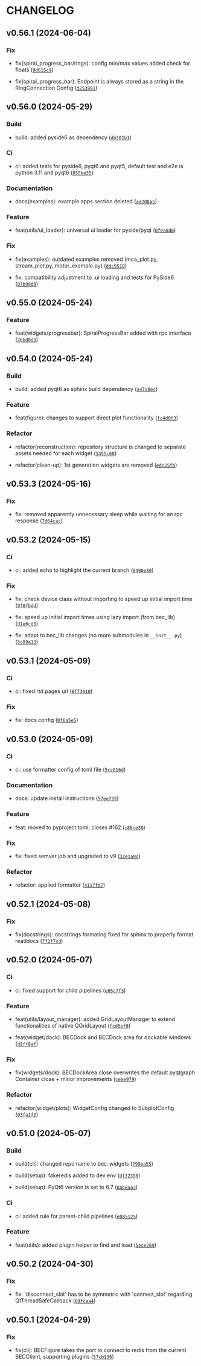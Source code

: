 # CHANGELOG



## v0.56.1 (2024-06-04)

### Fix

* fix(spiral_progress_bar/rings): config min/max values added check for floats ([`9d615c9`](https://gitlab.psi.ch/bec/bec_widgets/-/commit/9d615c915c8f7cc2ea8f1dc17993b98fe462c682))

* fix(spiral_progress_bar): Endpoint is always stored as a string in the RingConnection Config ([`d253991`](https://gitlab.psi.ch/bec/bec_widgets/-/commit/d2539918b296559e1d684344e179775a2423daa9))


## v0.56.0 (2024-05-29)

### Build

* build: added pyside6 as dependency ([`db301b1`](https://gitlab.psi.ch/bec/bec_widgets/-/commit/db301b1be27bba76c8bb21fbff93cb4902b592a5))

### Ci

* ci: added tests for pyside6, pyqt6 and pyqt5, default test and e2e is python 3.11 and pyqt6 ([`855be35`](https://gitlab.psi.ch/bec/bec_widgets/-/commit/855be3551a1372bcbebba6f8930903f99202bbca))

### Documentation

* docs(examples): example apps section deleted ([`ad208a5`](https://gitlab.psi.ch/bec/bec_widgets/-/commit/ad208a5ef8495c45a8b83a4850ba9a1041b42717))

### Feature

* feat(utils/ui_loader): universal ui loader for pyside/pyqt ([`0fea8d6`](https://gitlab.psi.ch/bec/bec_widgets/-/commit/0fea8d606574fa99dda3b117da5d5209c251f694))

### Fix

* fix(examples): outdated examples removed (mca_plot.py, stream_plot.py, motor_example.py) ([`ddc9510`](https://gitlab.psi.ch/bec/bec_widgets/-/commit/ddc9510c2ba8dadf291809eeb5b135a105259492))

* fix: compatibility adjustment to .ui loading and tests for PySide6 ([`07b99d9`](https://gitlab.psi.ch/bec/bec_widgets/-/commit/07b99d91a57a645cddd76294f48d78773e4c9ea5))


## v0.55.0 (2024-05-24)

### Feature

* feat(widgets/progressbar): SpiralProgressBar added with rpc interface ([`76bd0d3`](https://gitlab.psi.ch/bec/bec_widgets/-/commit/76bd0d339ac9ae9e8a3baa0d0d4e951ec1d09670))


## v0.54.0 (2024-05-24)

### Build

* build: added pyqt6 as sphinx build dependency ([`a47a8ec`](https://gitlab.psi.ch/bec/bec_widgets/-/commit/a47a8ec413934cf7fce8d5b7a5913371d4b3b4a5))

### Feature

* feat(figure): changes to support direct plot functionality ([`fc4d0f3`](https://gitlab.psi.ch/bec/bec_widgets/-/commit/fc4d0f3bb2a7c2fca9c326d86eb68b305bcd548b))

### Refactor

* refactor(reconstruction): repository structure is changed to separate assets needed for each widget ([`3455c60`](https://gitlab.psi.ch/bec/bec_widgets/-/commit/3455c602361d3b5cc3ff9190f9d2870474becf8a))

* refactor(clean-up): 1st generation widgets are removed ([`edc25fb`](https://gitlab.psi.ch/bec/bec_widgets/-/commit/edc25fbf9d5a0321e5f0a80b492b6337df807849))


## v0.53.3 (2024-05-16)

### Fix

* fix: removed apparently unnecessary sleep while waiting for an rpc response ([`7d64cac`](https://gitlab.psi.ch/bec/bec_widgets/-/commit/7d64cac6610b39d3553ff650354f78ead8ee6b55))


## v0.53.2 (2024-05-15)

### Ci

* ci: added echo to highlight the current branch ([`0490e80`](https://gitlab.psi.ch/bec/bec_widgets/-/commit/0490e80c48563e4fb486bce903b3ce1f08863e83))

### Fix

* fix: check device class without importing to speed up initial import time ([`9f8fbdd`](https://gitlab.psi.ch/bec/bec_widgets/-/commit/9f8fbdd5fc13cf2be10eacb41e10cf742864cd92))

* fix: speed up initial import times using lazy import (from bec_lib) ([`d1e6cd3`](https://gitlab.psi.ch/bec/bec_widgets/-/commit/d1e6cd388c6c9f345f52d6096d8a75a1fa7e6934))

* fix: adapt to bec_lib changes (no more submodules in `__init__.py`) ([`5d09a13`](https://gitlab.psi.ch/bec/bec_widgets/-/commit/5d09a13d8820a8bdb900733c97593b723a2fce1d))


## v0.53.1 (2024-05-09)

### Ci

* ci: fixed rtd pages url ([`8ff3610`](https://gitlab.psi.ch/bec/bec_widgets/-/commit/8ff36105d1e637c429915b4bfc2852d54a3c6f19))

### Fix

* fix: docs config ([`0f6a5e5`](https://gitlab.psi.ch/bec/bec_widgets/-/commit/0f6a5e5fa9530969c98a9266c9ca7b89a378ff70))


## v0.53.0 (2024-05-09)

### Ci

* ci: use formatter config of toml file ([`5cc816d`](https://gitlab.psi.ch/bec/bec_widgets/-/commit/5cc816d0af73e20c648e044a027c589704ab1625))

### Documentation

* docs: update install instructions ([`57ee735`](https://gitlab.psi.ch/bec/bec_widgets/-/commit/57ee735e5c2436d45a285507cdc939daa20e8e8f))

### Feature

* feat: moved to pyproject.toml; closes #162 ([`c86ce30`](https://gitlab.psi.ch/bec/bec_widgets/-/commit/c86ce302a964d71ee631f0817609ab5aa0e3ab0f))

### Fix

* fix: fixed semver job and upgraded to v9 ([`32e1a9d`](https://gitlab.psi.ch/bec/bec_widgets/-/commit/32e1a9d8472eb1c25d30697d407a8ffecd04e75d))

### Refactor

* refactor: applied formatter ([`4117fd7`](https://gitlab.psi.ch/bec/bec_widgets/-/commit/4117fd7b5b2090ff4fb7ad9e0d92cc87cd13ed5f))


## v0.52.1 (2024-05-08)

### Fix

* fix(docstrings): docstrings formating fixed for sphinx to properly format readdocs ([`7f2f7cd`](https://gitlab.psi.ch/bec/bec_widgets/-/commit/7f2f7cd07a14876617cd83cedde8c281fdc52c3a))


## v0.52.0 (2024-05-07)

### Ci

* ci: fixed support for child pipelines ([`e65c7f3`](https://gitlab.psi.ch/bec/bec_widgets/-/commit/e65c7f3be895ada407bd358edf67d569d2cab08e))

### Feature

* feat(utils/layout_manager): added GridLayoutManager to extend functionalities of native QGridLayout ([`fcd6ef0`](https://gitlab.psi.ch/bec/bec_widgets/-/commit/fcd6ef0975dc872f69c9d6fb2b8a1ad04a423aae))

* feat(widget/dock): BECDock and BECDock area for dockable windows ([`d8ff8af`](https://gitlab.psi.ch/bec/bec_widgets/-/commit/d8ff8afcd474660a6069bbdab05f10a65f221727))

### Fix

* fix(widgets/dock): BECDockArea close overwrites the default pyqtgraph Container close + minor improvements ([`ceae979`](https://gitlab.psi.ch/bec/bec_widgets/-/commit/ceae979f375ecc33c5c97148f197655c1ca57b6c))

### Refactor

* refactor(widget/plots): WidgetConfig changed to SubplotConfig ([`03fa1f2`](https://gitlab.psi.ch/bec/bec_widgets/-/commit/03fa1f26d0fa6b58ed05556fb2438d1e62f6c107))


## v0.51.0 (2024-05-07)

### Build

* build(cli): changed repo name to bec_widgets ([`799ea55`](https://gitlab.psi.ch/bec/bec_widgets/-/commit/799ea554de9a7f3720d100be4886a63f02c6a390))

* build(setup): fakeredis added to dev env ([`df32350`](https://gitlab.psi.ch/bec/bec_widgets/-/commit/df323504fea024a97304d96c2e39e61450714069))

* build(setup): PyQt6 version is set to 6.7 ([`0ab8aa3`](https://gitlab.psi.ch/bec/bec_widgets/-/commit/0ab8aa3a2fe51b5c38b25fca44c1c422bb42478d))

### Ci

* ci: added rule for parent-child pipelines ([`e085125`](https://gitlab.psi.ch/bec/bec_widgets/-/commit/e0851250eecb85503db929d37f75d2ba366308a6))

### Feature

* feat(utils): added plugin helper to find and load ([`5ece269`](https://gitlab.psi.ch/bec/bec_widgets/-/commit/5ece269adb0e9b0c2a468f1dfbaa6212e86d3561))


## v0.50.2 (2024-04-30)

### Fix

* fix: &#39;disconnect_slot&#39; has to be symmetric with &#39;connect_slot&#39; regarding QtThreadSafeCallback ([`0dfcaa4`](https://gitlab.psi.ch/bec/bec_widgets/-/commit/0dfcaa4b708948af0a40ec7cf34d03ff1e96ffac))


## v0.50.1 (2024-04-29)

### Fix

* fix(cli): BECFigure takes the port to connect to redis from the current BECClient, supporting plugins ([`57cb136`](https://gitlab.psi.ch/bec/bec_widgets/-/commit/57cb136a098e87a452414bf44e627edb562f6799))
